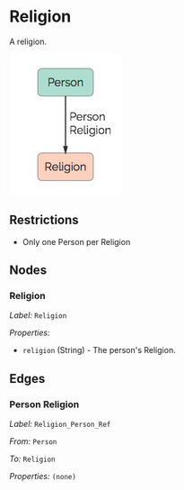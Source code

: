 # Religion
A religion.

![](../img/religion.png)

## Restrictions

* Only one Person per Religion

## Nodes

### Religion

*Label:* `Religion`

*Properties:*

* `religion` (String) - The person's Religion.

## Edges

### Person Religion

*Label:* `Religion_Person_Ref`

*From:* `Person`

*To:* `Religion`

*Properties:* `(none)`